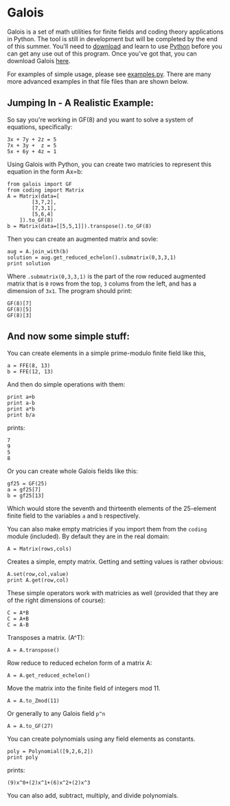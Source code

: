 Galois
======

Galois is a set of math utilities for finite fields and coding theory applications in Python.
The tool is still in development but will be completed by the end of this summer.
You'll need to <a href="http://www.python.org/download/">download</a> and learn to use 
<a href="http://www.python.org/">Python</a> before you can get any use out of this program.
Once you've got that, you can download Galois <a href="https://github.com/Glank/Galois/archive/master.zip">here</a>.

For examples of simple usage, please see 
<a href="https://github.com/Glank/Galois/blob/master/examples.py">examples.py</a>.
There are many more advanced examples in that file files than are shown below.

Jumping In - A Realistic Example:
---------------------------------

So say you're working in GF(8) and you want to solve a system of equations, specifically:

    3x + 7y + 2z = 5
    7x + 3y +  z = 5
    5x + 6y + 4z = 1

Using Galois with Python, you can create two matricies to represent this equation in the form Ax=b:

    from galois import GF
    from coding import Matrix
    A = Matrix(data=[
            [3,7,2],
            [7,3,1],
            [5,6,4]
        ]).to_GF(8)
    b = Matrix(data=[[5,5,1]]).transpose().to_GF(8)
    
Then you can create an augmented matrix and sovle:

    aug = A.join_with(b)
    solution = aug.get_reduced_echelon().submatrix(0,3,3,1)
    print solution

Where `.submatrix(0,3,3,1)` is the part of the row reduced augmented matrix that is
`0` rows from the top, `3` colums from the left, and has a dimension of `3x1`.
The program should print:

    GF(8)[7]
    GF(8)[5]
    GF(8)[3]

And now some simple stuff:
--------------------------

You can create elements in a simple prime-modulo finite field like this,

    a = FFE(8, 13)
    b = FFE(12, 13)

And then do simple operations with them:

    print a+b
    print a-b
    print a*b
    print b/a
    
prints:

    7
    9
    5
    8
    
Or you can create whole Galois fields like this:

    gf25 = GF(25)
    a = gf25[7]
    b = gf25[13]

Which would store the seventh and thirteenth elements of the 25-element finite field to the variables `a` and `b` respectively.
    
You can also make empty matricies if you import them from the `coding` module (included).
By default they are in the real domain:

    A = Matrix(rows,cols)

Creates a simple, empty matrix. Getting and setting values is rather obvious:

    A.set(row,col,value)
    print A.get(row,col)

These simple operators work with matricies as well (provided that they are of the right dimensions of course):

    C = A*B
    C = A+B
    C = A-B

Transposes a matrix. (A^T):

    A = A.transpose()

Row reduce to reduced echelon form of a matrix A:

    A = A.get_reduced_echelon()

Move the matrix into the finite field of integers mod 11.

    A = A.to_Zmod(11)

Or generally to any Galois field `p^n`

    A = A.to_GF(27)

You can create polynomials using any field elements as constants.

    poly = Polynomial([9,2,6,2])
    print poly

prints:

    (9)x^0+(2)x^1+(6)x^2+(2)x^3
    
You can also add, subtract, multiply, and divide polynomials.
